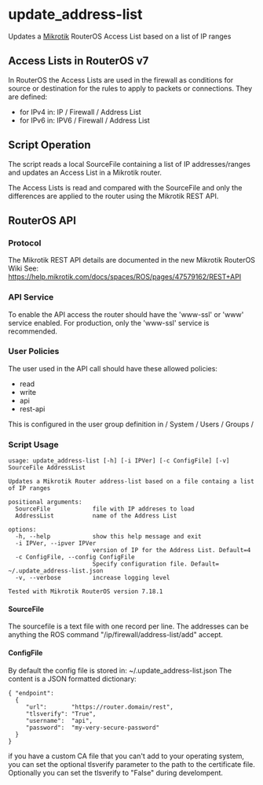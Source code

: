 # update_address-list
Updates a [Mikrotik](https://mikrotik.com/) RouterOS Access List based on a list of IP ranges

## Access Lists in RouterOS v7
In RouterOS the Access Lists are used in the firewall as conditions for source or destination for the rules to apply to packets or connections.
They are defined:
- for IPv4 in: IP / Firewall / Address List
- for IPv6 in: IPV6 / Firewall / Address List

## Script Operation
The script reads a local SourceFile containing a list of IP addresses/ranges and updates an Access List in a Mikrotik router.

The Access Lists is read and compared with the SourceFile and only the differences are applied to the router using the Mikrotik REST API.

## RouterOS API
### Protocol
The Mikrotik REST API details are documented in the new Mikrotik RouterOS Wiki
See: https://help.mikrotik.com/docs/spaces/ROS/pages/47579162/REST+API

### API Service
To enable the API access the router should have the 'www-ssl' or 'www' service enabled.
For production, only the 'www-ssl' service is recommended.

### User Policies
The user used in the API call should have these allowed policies:
- read
- write
- api
- rest-api

This is configured in the user group definition in / System / Users / Groups /


### Script Usage
    usage: update_address-list [-h] [-i IPVer] [-c ConfigFile] [-v] SourceFile AddressList
    
    Updates a Mikrotik Router address-list based on a file containg a list of IP ranges
    
    positional arguments:
      SourceFile            file with IP addreses to load
      AddressList           name of the Address List
    
    options:
      -h, --help            show this help message and exit
      -i IPVer, --ipver IPVer
                            version of IP for the Address List. Default=4
      -c ConfigFile, --config ConfigFile
                            Specify configuration file. Default= ~/.update_address-list.json
      -v, --verbose         increase logging level
    
    Tested with Mikrotik RouterOS version 7.18.1


#### SourceFile
The sourcefile is a text file with one record per line. The addresses can be anything the ROS command "/ip/firewall/address-list/add" accept.


#### ConfigFile
By default the config file is stored in:  ~/.update_address-list.json
The content is a JSON formatted dictionary:

    { "endpoint":
      {
         "url":       "https://router.domain/rest",
         "tlsverify": "True",
         "username":  "api",
         "password":  "my-very-secure-password"
      }
    }

if you have a custom CA file that you can't add to your operating system, you can set the optional tlsverify parameter to the path to the certificate file.
Optionally you can set the tlsverify to "False" during develompent.
